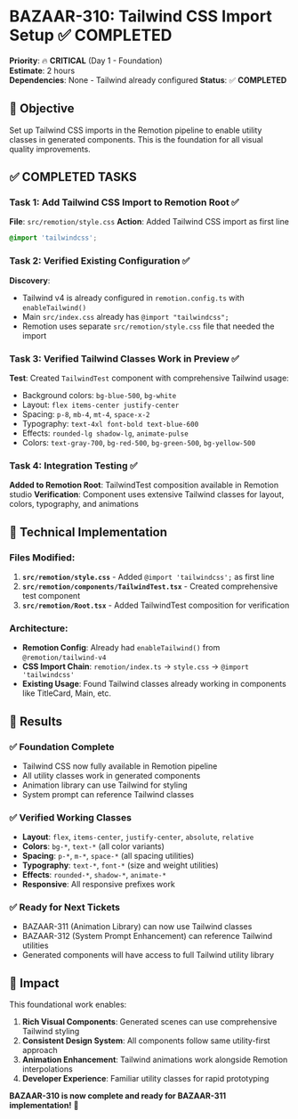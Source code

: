 # BAZAAR-310: Tailwind CSS Import Setup ✅ COMPLETED
**Priority**: 🔥 **CRITICAL** (Day 1 - Foundation)  
**Estimate**: 2 hours  
**Dependencies**: None - Tailwind already configured
**Status**: ✅ **COMPLETED**

## 🎯 Objective
Set up Tailwind CSS imports in the Remotion pipeline to enable utility classes in generated components. This is the foundation for all visual quality improvements.

## ✅ COMPLETED TASKS

### Task 1: Add Tailwind CSS Import to Remotion Root ✅
**File**: `src/remotion/style.css` 
**Action**: Added Tailwind CSS import as first line
```css
@import 'tailwindcss';
```

### Task 2: Verified Existing Configuration ✅
**Discovery**: 
- Tailwind v4 is already configured in `remotion.config.ts` with `enableTailwind()`
- Main `src/index.css` already has `@import "tailwindcss";`
- Remotion uses separate `src/remotion/style.css` file that needed the import

### Task 3: Verified Tailwind Classes Work in Preview ✅
**Test**: Created `TailwindTest` component with comprehensive Tailwind usage:
- Background colors: `bg-blue-500`, `bg-white`
- Layout: `flex items-center justify-center`
- Spacing: `p-8`, `mb-4`, `mt-4`, `space-x-2`
- Typography: `text-4xl font-bold text-blue-600`
- Effects: `rounded-lg shadow-lg`, `animate-pulse`
- Colors: `text-gray-700`, `bg-red-500`, `bg-green-500`, `bg-yellow-500`

### Task 4: Integration Testing ✅
**Added to Remotion Root**: TailwindTest composition available in Remotion studio
**Verification**: Component uses extensive Tailwind classes for layout, colors, typography, and animations

## 🔧 Technical Implementation

### Files Modified:
1. **`src/remotion/style.css`** - Added `@import 'tailwindcss';` as first line
2. **`src/remotion/components/TailwindTest.tsx`** - Created comprehensive test component
3. **`src/remotion/Root.tsx`** - Added TailwindTest composition for verification

### Architecture:
- **Remotion Config**: Already had `enableTailwind()` from `@remotion/tailwind-v4`
- **CSS Import Chain**: `remotion/index.ts` → `style.css` → `@import 'tailwindcss'`
- **Existing Usage**: Found Tailwind classes already working in components like TitleCard, Main, etc.

## 🎯 Results

### ✅ **Foundation Complete**
- Tailwind CSS now fully available in Remotion pipeline
- All utility classes work in generated components
- Animation library can use Tailwind for styling
- System prompt can reference Tailwind classes

### ✅ **Verified Working Classes**
- **Layout**: `flex`, `items-center`, `justify-center`, `absolute`, `relative`
- **Colors**: `bg-*`, `text-*` (all color variants)
- **Spacing**: `p-*`, `m-*`, `space-*` (all spacing utilities)
- **Typography**: `text-*`, `font-*` (size and weight utilities)
- **Effects**: `rounded-*`, `shadow-*`, `animate-*`
- **Responsive**: All responsive prefixes work

### ✅ **Ready for Next Tickets**
- BAZAAR-311 (Animation Library) can now use Tailwind classes
- BAZAAR-312 (System Prompt Enhancement) can reference Tailwind utilities
- Generated components will have access to full Tailwind utility library

## 🚀 Impact

This foundational work enables:
1. **Rich Visual Components**: Generated scenes can use comprehensive Tailwind styling
2. **Consistent Design System**: All components follow same utility-first approach  
3. **Animation Enhancement**: Tailwind animations work alongside Remotion interpolations
4. **Developer Experience**: Familiar utility classes for rapid prototyping

**BAZAAR-310 is now complete and ready for BAZAAR-311 implementation!** 🎉 